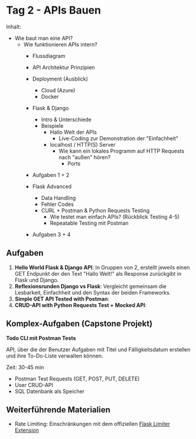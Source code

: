 # Tag 2 - APIs Bauen

Inhalt:

- Wie baut man eine API?
  - Wie funktionieren APIs intern?
    - Flussdiagram
    - API Architektur Prinzipien
    - Deployment (Ausblick)
      - Cloud (Azure)
      - Docker
    - Flask & Django
      - Intro & Unterschiede
      - Beispiele
        - Hallo Welt der APIs
          - Live-Coding zur Demonstration der "Einfachheit"
        - localhost / HTTP(S) Server
          - Wie kann ein lokales Programm auf HTTP Requests nach "außen" hören?
            - Ports

    - Aufgaben 1 + 2

    - Flask Advanced
      - Data Handling
      - Fehler Codes
      - CURL + Postman & Python Requests Testing
        - Wie testet man einfach APIs? (Rückblick Testing 4-5)
        - Repeatable Testing mit Postman

    - Aufgaben 3 + 4


## Aufgaben
1. **Hello World Flask & Django API**: In Gruppen von 2, erstellt jeweils einen GET Endpunkt der den Text "Hallo Welt!" als Response zurückgibt in Flask und Django.
2. **Reflexionsrunden Django vs Flask**: Vergleicht gemeinsam die Lesbarkeit, Einfachheit und den Syntax der beiden Frameworks.
3. **Simple GET API Tested with Postman**:
4. **CRUD-API with Python Requests Test + Mocked API**: 


## Komplex-Aufgaben (Capstone Projekt)
**Todo CLI mit Postman Tests**

API, über die der Benutzer Aufgaben mit Titel und Fälligkeitsdatum erstellen und ihre To-Do-Liste verwalten können.

Zeit: 30-45 min 

- Postman Test Requests (GET, POST, PUT, DELETE)
- User CRUD-API
- SQL Datenbank als Speicher


## Weiterführende Materialien
- Rate Limiting: Einschränkungen mit dem offiziellen [Flask Limiter Extension](https://flask-limiter.readthedocs.io/en/stable/)